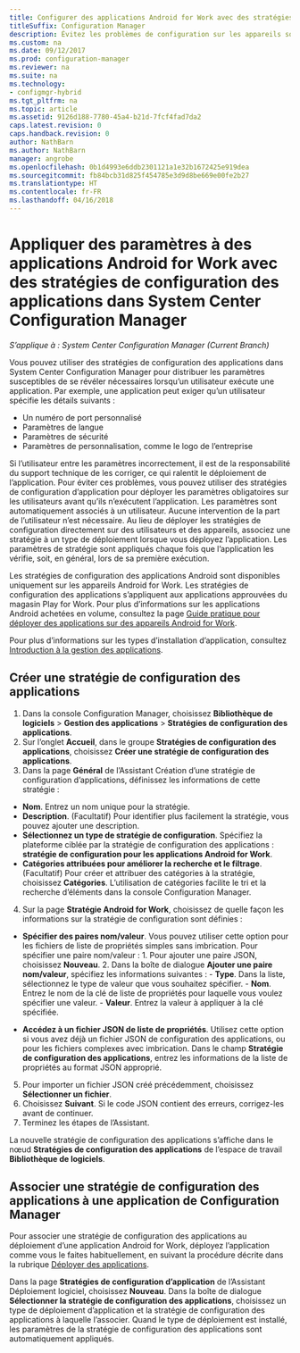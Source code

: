 ```yaml
---
title: Configurer des applications Android for Work avec des stratégies de configuration des applications
titleSuffix: Configuration Manager
description: Évitez les problèmes de configuration sur les appareils sous Android for Work en déployant des stratégies de configuration des applications sur les appareils avant qu’ils n’exécutent des applications.
ms.custom: na
ms.date: 09/12/2017
ms.prod: configuration-manager
ms.reviewer: na
ms.suite: na
ms.technology:
- configmgr-hybrid
ms.tgt_pltfrm: na
ms.topic: article
ms.assetid: 9126d188-7780-45a4-b21d-7fcf4fad7da2
caps.latest.revision: 0
caps.handback.revision: 0
author: NathBarn
ms.author: NathBarn
manager: angrobe
ms.openlocfilehash: 0b1d4993e6ddb2301121a1e32b1672425e919dea
ms.sourcegitcommit: fb84bcb31d825f454785e3d9d8be669e00fe2b27
ms.translationtype: HT
ms.contentlocale: fr-FR
ms.lasthandoff: 04/16/2018
---
```

# <a name="apply-settings-to-android-for-work-apps-with-app-configuration-policies-in-system-center-configuration-manager"></a>Appliquer des paramètres à des applications Android for Work avec des stratégies de configuration des applications dans System Center Configuration Manager

*S’applique à : System Center Configuration Manager (Current Branch)*

Vous pouvez utiliser des stratégies de configuration des applications dans System Center Configuration Manager pour distribuer les paramètres susceptibles de se révéler nécessaires lorsqu’un utilisateur exécute une application. Par exemple, une application peut exiger qu’un utilisateur spécifie les détails suivants :
- Un numéro de port personnalisé
- Paramètres de langue
- Paramètres de sécurité
- Paramètres de personnalisation, comme le logo de l’entreprise

Si l’utilisateur entre les paramètres incorrectement, il est de la responsabilité du support technique de les corriger, ce qui ralentit le déploiement de l’application. Pour éviter ces problèmes, vous pouvez utiliser des stratégies de configuration d’application pour déployer les paramètres obligatoires sur les utilisateurs avant qu’ils n’exécutent l’application. Les paramètres sont automatiquement associés à un utilisateur. Aucune intervention de la part de l’utilisateur n’est nécessaire.
Au lieu de déployer les stratégies de configuration directement sur des utilisateurs et des appareils, associez une stratégie à un type de déploiement lorsque vous déployez l’application. Les paramètres de stratégie sont appliqués chaque fois que l’application les vérifie, soit, en général, lors de sa première exécution.

Les stratégies de configuration des applications Android sont disponibles uniquement sur les appareils Android for Work. Les stratégies de configuration des applications s’appliquent aux applications approuvées du magasin Play for Work. Pour plus d’informations sur les applications Android achetées en volume, consultez la page [Guide pratique pour déployer des applications sur des appareils Android for Work](https://docs.microsoft.com/intune/deploy-use/android-for-work-apps).

Pour plus d’informations sur les types d’installation d’application, consultez [Introduction à la gestion des applications](/sccm/apps/understand/introduction-to-application-management).

## <a name="create-an-app-configuration-policy"></a>Créer une stratégie de configuration des applications

1. Dans la console Configuration Manager, choisissez **Bibliothèque de logiciels** > **Gestion des applications** > **Stratégies de configuration des applications**.
2. Sur l’onglet **Accueil**, dans le groupe **Stratégies de configuration des applications**, choisissez **Créer une stratégie de configuration des applications**.
3. Dans la page **Général** de l’Assistant Création d’une stratégie de configuration d’applications, définissez les informations de cette stratégie :
  - **Nom**. Entrez un nom unique pour la stratégie.
  - **Description**. (Facultatif) Pour identifier plus facilement la stratégie, vous pouvez ajouter une description.
  -  **Sélectionnez un type de stratégie de configuration**. Spécifiez la plateforme ciblée par la stratégie de configuration des applications : **stratégie de configuration pour les applications Android for Work**.
  -  **Catégories attribuées pour améliorer la recherche et le filtrage**. (Facultatif) Pour créer et attribuer des catégories à la stratégie, choisissez **Catégories**. L’utilisation de catégories facilite le tri et la recherche d’éléments dans la console Configuration Manager.
4. Sur la page **Stratégie Android for Work**, choisissez de quelle façon les informations sur la stratégie de configuration sont définies :
  - **Spécifier des paires nom/valeur**. Vous pouvez utiliser cette option pour les fichiers de liste de propriétés simples sans imbrication. Pour spécifier une paire nom/valeur :
        1. Pour ajouter une paire JSON, choisissez **Nouveau**.
        2. Dans la boîte de dialogue **Ajouter une paire nom/valeur**, spécifiez les informations suivantes :
            - **Type**. Dans la liste, sélectionnez le type de valeur que vous souhaitez spécifier.
            - **Nom**. Entrez le nom de la clé de liste de propriétés pour laquelle vous voulez spécifier une valeur.
            - **Valeur**. Entrez la valeur à appliquer à la clé spécifiée.

  - **Accédez à un fichier JSON de liste de propriétés**. Utilisez cette option si vous avez déjà un fichier JSON de configuration des applications, ou pour les fichiers complexes avec imbrication. Dans le champ **Stratégie de configuration des applications**, entrez les informations de la liste de propriétés au format JSON approprié.
5. Pour importer un fichier JSON créé précédemment, choisissez **Sélectionner un fichier**.
6. Choisissez **Suivant**. Si le code JSON contient des erreurs, corrigez-les avant de continuer.
7. Terminez les étapes de l’Assistant.

La nouvelle stratégie de configuration des applications s’affiche dans le nœud **Stratégies de configuration des applications** de l’espace de travail **Bibliothèque de logiciels**.

## <a name="associate-an-app-configuration-policy-with-a-configuration-manager-application"></a>Associer une stratégie de configuration des applications à une application de Configuration Manager

Pour associer une stratégie de configuration des applications au déploiement d’une application Android for Work, déployez l’application comme vous le faites habituellement, en suivant la procédure décrite dans la rubrique [Déployer des applications](/sccm/apps/deploy-use/deploy-applications).

Dans la page **Stratégies de configuration d’application** de l’Assistant Déploiement logiciel, choisissez **Nouveau**. Dans la boîte de dialogue **Sélectionner la stratégie de configuration des applications**, choisissez un type de déploiement d’application et la stratégie de configuration des applications à laquelle l’associer.
Quand le type de déploiement est installé, les paramètres de la stratégie de configuration des applications sont automatiquement appliqués.
